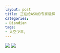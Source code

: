 ```yaml
---
layout: post
title: 正在给ASU的专家讲解
categories:
- Diandian
tags:
- 太空少年, 
---
```

<img src="http://m1.img.srcdd.com/farm4/d/2012/0627/10/4C8C5ED0CB498CFEFD6078A8F9A6F72C_B500_900_500_333.JPEG" />
<img src="http://m3.img.srcdd.com/farm5/d/2012/0627/10/66CAC0BDD408CD0CA8F63DF20B5DDBE8_B500_900_500_333.JPEG" />